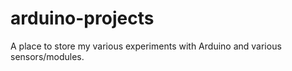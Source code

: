 # arduino-projects
A place to store my various experiments with Arduino and various sensors/modules.
